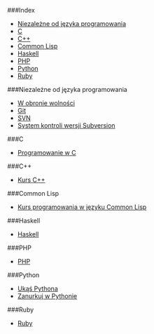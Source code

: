 ###Index
* [Niezależne od języka programowania](#niezale%C5%BCne-od-j%C4%99zyka-programowania)
* [C](#c)
* [C++](#c-1)
* [Common Lisp](#common-lisp)
* [Haskell](#haskell)
* [PHP](#php)
* [Python](#python)
* [Ruby](#ruby)

###Niezależne od języka programowania

* [W obronie wolności](http://stallman.helion.pl)
* [Git](http://pl.wikibooks.org/wiki/Git)
* [SVN](http://pl.wikibooks.org/wiki/Subversion)
* [System kontroli wersji Subversion](http://svnbook.opensys.pl)

###C

* [Programowanie w C](http://upload.wikimedia.org/wikibooks/pl/6/6a/C.pdf)

###C++

* [Kurs C++](http://cpp0x.pl/kursy/Kurs-C++/1)

###Common Lisp

* [Kurs programowania w języku Common Lisp](http://jcubic.pl/lisp_tutorial.php)

###Haskell

* [Haskell](http://pl.wikibooks.org/wiki/Haskell)

###PHP

* [PHP](http://pl.wikibooks.org/wiki/PHP)

###Python

* [Ukąś Pythona](http://python.edu.pl/byteofpython/index.html)
* [Zanurkuj w Pythonie](http://pl.wikibooks.org/wiki/Zanurkuj_w_Pythonie)

###Ruby

* [Ruby](http://pl.wikibooks.org/wiki/Ruby)
